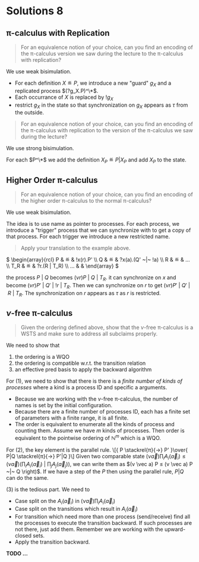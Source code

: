 # Solutions 8


## π-calculus with Replication

> For an equivalence notion of your choice, can you find an encoding of the π-calculus version we saw during the lecture to the π-calculus with replication?

We use weak bisimulation.

* For each definition $X ≝ P$, we introduce a new "guard" $g_X$ and a replicated process $(?g_X.P)^\*$.
* Each occurrance of $X$ is replaced by $!g_X$
* restrict $g_X$ in the state so that synchronization on $g_X$ appears as $τ$ from the outside.

> For an equivalence notion of your choice, can you find an encoding of the π-calculus with replication to the version of the π-calculus we saw during the lecture?

We use strong bisimulation.

For each $P^\*$ we add the definition $X_P ≝ P | X_P$ and add $X_P$ to the state.



## Higher Order π-calculus

> For an equivalence notion of your choice, can you find an encoding of the higher order π-calculus to the normal π-calculus?

We use weak bisimulation.

The idea is to use name as pointer to processes.
For each process, we introduce a "trigger" process that we can synchronize with to get a copy of that process.
For each trigger we introduce a new restricted name.

> Apply your translation to the example above.

$
\begin{array}{rcl}
P   & ≝ & !x(r).P' \\\\
Q   & ≝ & ?x(a).(Q' ~|~ !a) \\\\
R   & ≝ & … \\\\
T_R & ≝ & ?r.(R | T_R) \\\\
…   &   &
\end{array}
$

the process $P ~|~ Q$ becomes $(ν r) P ~|~ Q ~|~ T_R$.
it can synchronize on $x$ and become $(ν r) P' ~|~ Q' ~|~ !r ~|~ T_R$.
Then we can synchronize on $r$ to get $(ν r) P' ~|~ Q' ~|~ R ~|~ T_R$.
The synchronization on $r$ appears as $τ$ as $r$ is restricted.

## $ν$-free π-calculus

> Given the ordering defined above, show that the $ν$-free π-calculus is a WSTS and make sure to address all subclaims properly.

We need to show that
1. the ordering is a WQO
2. the ordering is compatible w.r.t. the transition relation
3. an effective pred basis to apply the backward algorithm

For (1), we need to show that there is there is a *finite number of kinds of processes* where a kind is a process ID and specific a arguments.
* Because we are working with the $ν$-free π-calculus, the number of names is set by the initial configuration.
* Because there are a finite number of processes ID, each has a finite set of parameters with a finite range, it is all finite.
* The order is equivalent to enumerate all the kinds of process and counting them.
  Assume we have $m$ kinds of processes.
  Then order is equivalent to the pointwise ordering of $ℕ^m$ which is a WQO.

For (2), the key element is the parallel rule.
\\[{
  P  \stackrel{π}{→}  P'
}\over{
  P|Q  \stackrel{π}{→}  P'|Q
}\\]
Given two comparable state $(ν \vec a) ∏_i A_i(\vec a_i) ≤ (ν \vec a) \left(∏_i A_i(\vec a_i) ~|~ ∏_j A_j(\vec a_j) \right)$, we can write them as $(ν \vec a) P ≤ (ν \vec a) P ~|~ Q \right)$.
If we have a step of the $P$ then using the parallel rule, $P|Q$ can do the same.

(3) is the tedious part.
We need to
* Case split on the $A_i(\vec a_i)$ in $(ν \vec a) ∏_i A_i(\vec a_i)$
* Case split on the transitions which result in $A_i(\vec a_i)$
* For transition which need more than one process (send/receive) find all the processes to execute the transition backward.
  If such processes are not there, just add them.
  Remember we are working with the upward-closed sets.
* Apply the transition backward.

__TODO ...__
